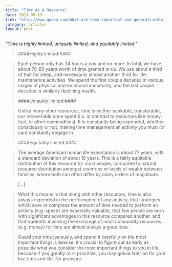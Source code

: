 ```yaml
---
title: "Time As A Resource"
date: 2013-05-13
link: "http://www.quora.com/What-are-some-important-and-generalizable-life-lessons/answer/Yishan-Wong?srid=36gK&share=1"
category: articles
layout: post
---
```


_"Time is highly limited, uniquely limited, and equitably limited."_

> ####Highly limited:####

> Each person only has 24 hours a day and no more.  In total, we have about
> 70-80 years worth of time granted to us.  We use about a third of that for
> sleep, and necessarily almost another third for life-maintenance activities.
> We spend the first couple decades in various stages of physical and emotional
> immaturity, and the last couple decades in similarly declining health.

> ####Uniquely limited:####

> Unlike many other resources, time is neither bankable, transferable, nor
> recoverable once spent (i.e. in contrast to resources like money, fuel, or
> other commodities).  It is constantly being expended, whether consciously or
> not, making time management an activity you must (or can) constantly engage
> in.

> ####Equitably limited:####

> The average American human life expectancy is about 77 years, with a standard
> deviation of about 16 years.  This is a fairly equitable distribution of this
> resource for most people, compared to natural resource distribution amongst
> countries or levels of wealth between families, where both can often differ by
> many orders of magnitude.

> [...]

> What this means is that along with other resources, time is also always
> expended in the performance of any activity, that strategies which save or
> compress the amount of time needed to perform an activity (e.g. speed) are
> especially valuable, that few people are born with significant advantages in
> this resource compared another, and that tradeoffs involving the exchange of
> most commodity resources (e.g. money) for time are almost always a good idea.

> Guard your time jealously, and spend it carefully on the most important
> things. Likewise, it's crucial to figure out as early as possible what you
> consider the most important things to you in life, because if you greatly mis-
> prioritize, you may grieve later on for your lost time and life.  No pressure.
